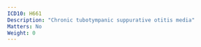 ```yaml
---
ICD10: H661
Description: "Chronic tubotympanic suppurative otitis media"
Matters: No
Weight: 0
---
```

